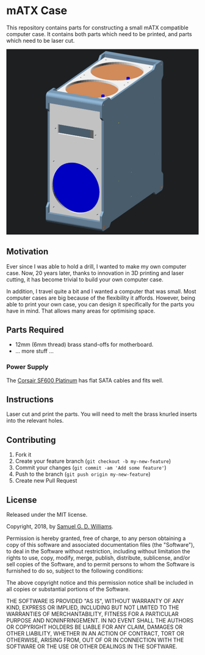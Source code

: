 # mATX Case

This repository contains parts for constructing a small mATX compatible computer case. It contains both parts which need to be printed, and parts which need to be laser cut.

![Case](photos/case-render.png)

## Motivation

Ever since I was able to hold a drill, I wanted to make my own computer case. Now, 20 years later, thanks to innovation in 3D printing and laser cutting, it has become trivial to build your own computer case.

In addition, I travel quite a bit and I wanted a computer that was small. Most computer cases are big because of the flexibility it affords. However, being able to print your own case, you can design it specifically for the parts you have in mind. That allows many areas for optimising space.

## Parts Required

- 12mm (6mm thread) brass stand-offs for motherboard.
- ... more stuff ...

### Power Supply

The [Corsair SF600 Platinum][1] has flat SATA cables and fits well.

[1]: https://www.corsair.com/us/en/Categories/Products/Power-Supply-Units/Power-Supply-Units-Advanced/SF-Series/p/CP-9020182-NA

## Instructions

Laser cut and print the parts. You will need to melt the brass knurled inserts into the relevant holes.

## Contributing

1. Fork it
2. Create your feature branch (`git checkout -b my-new-feature`)
3. Commit your changes (`git commit -am 'Add some feature'`)
4. Push to the branch (`git push origin my-new-feature`)
5. Create new Pull Request

## License

Released under the MIT license.

Copyright, 2018, by [Samuel G. D. Williams](http://www.codeotaku.com/samuel-williams).

Permission is hereby granted, free of charge, to any person obtaining a copy
of this software and associated documentation files (the "Software"), to deal
in the Software without restriction, including without limitation the rights
to use, copy, modify, merge, publish, distribute, sublicense, and/or sell
copies of the Software, and to permit persons to whom the Software is
furnished to do so, subject to the following conditions:

The above copyright notice and this permission notice shall be included in
all copies or substantial portions of the Software.

THE SOFTWARE IS PROVIDED "AS IS", WITHOUT WARRANTY OF ANY KIND, EXPRESS OR
IMPLIED, INCLUDING BUT NOT LIMITED TO THE WARRANTIES OF MERCHANTABILITY,
FITNESS FOR A PARTICULAR PURPOSE AND NONINFRINGEMENT. IN NO EVENT SHALL THE
AUTHORS OR COPYRIGHT HOLDERS BE LIABLE FOR ANY CLAIM, DAMAGES OR OTHER
LIABILITY, WHETHER IN AN ACTION OF CONTRACT, TORT OR OTHERWISE, ARISING FROM,
OUT OF OR IN CONNECTION WITH THE SOFTWARE OR THE USE OR OTHER DEALINGS IN
THE SOFTWARE.
